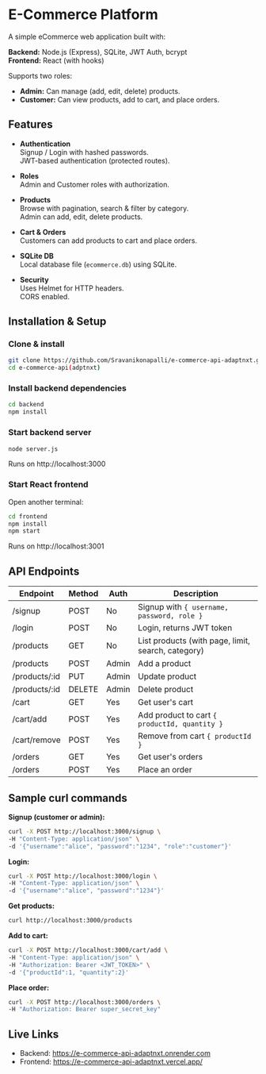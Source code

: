 # E-Commerce Platform

A simple eCommerce web application built with:

**Backend:** Node.js (Express), SQLite, JWT Auth, bcrypt  
**Frontend:** React (with hooks)

Supports two roles:

- **Admin:** Can manage (add, edit, delete) products.
- **Customer:** Can view products, add to cart, and place orders.

## Features

- **Authentication**  
    Signup / Login with hashed passwords.  
    JWT-based authentication (protected routes).

- **Roles**  
    Admin and Customer roles with authorization.

- **Products**  
    Browse with pagination, search & filter by category.  
    Admin can add, edit, delete products.

- **Cart & Orders**  
    Customers can add products to cart and place orders.

- **SQLite DB**  
    Local database file (`ecommerce.db`) using SQLite.

- **Security**  
    Uses Helmet for HTTP headers.  
    CORS enabled.

## Installation & Setup

### Clone & install

```bash
git clone https://github.com/Sravanikonapalli/e-commerce-api-adaptnxt.git
cd e-commerce-api(adptnxt)
```

### Install backend dependencies

```bash
cd backend
npm install
```

### Start backend server

```bash
node server.js
```
Runs on http://localhost:3000

### Start React frontend

Open another terminal:

```bash
cd frontend
npm install
npm start
```
Runs on http://localhost:3001

## API Endpoints

| Endpoint         | Method | Auth      | Description                                 |
|------------------|--------|-----------|---------------------------------------------|
| /signup          | POST   | No        | Signup with `{ username, password, role }`  |
| /login           | POST   | No        | Login, returns JWT token                    |
| /products        | GET    | No        | List products (with page, limit, search, category) |
| /products        | POST   | Admin     | Add a product                               |
| /products/:id    | PUT    | Admin     | Update product                              |
| /products/:id    | DELETE | Admin     | Delete product                              |
| /cart            | GET    | Yes       | Get user's cart                             |
| /cart/add        | POST   | Yes       | Add product to cart `{ productId, quantity }` |
| /cart/remove     | POST   | Yes       | Remove from cart `{ productId }`            |
| /orders          | GET    | Yes       | Get user's orders                           |
| /orders          | POST   | Yes       | Place an order                              |

## Sample curl commands

**Signup (customer or admin):**
```bash
curl -X POST http://localhost:3000/signup \
-H "Content-Type: application/json" \
-d '{"username":"alice", "password":"1234", "role":"customer"}'
```

**Login:**
```bash
curl -X POST http://localhost:3000/login \
-H "Content-Type: application/json" \
-d '{"username":"alice", "password":"1234"}'
```

**Get products:**
```bash
curl http://localhost:3000/products
```

**Add to cart:**
```bash
curl -X POST http://localhost:3000/cart/add \
-H "Content-Type: application/json" \
-H "Authorization: Bearer <JWT_TOKEN>" \
-d '{"productId":1, "quantity":2}'
```

**Place order:**
```bash
curl -X POST http://localhost:3000/orders \
-H "Authorization: Bearer super_secret_key"
```

## Live Links

- Backend: https://e-commerce-api-adaptnxt.onrender.com
- Frontend: https://e-commerce-api-adaptnxt.vercel.app/